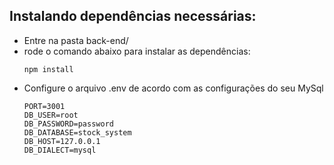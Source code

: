 ## Instalando dependências necessárias:
 - Entre na pasta back-end/
 - rode o comando abaixo para instalar as dependências: 
   ```
   npm install
   ```
 - Configure o arquivo .env de acordo com as configurações do seu MySql
   ```
   PORT=3001
   DB_USER=root
   DB_PASSWORD=password
   DB_DATABASE=stock_system
   DB_HOST=127.0.0.1
   DB_DIALECT=mysql
   ```
